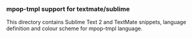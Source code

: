 ### mpop-tmpl support for textmate/sublime 

This directory contains Sublime Text 2 and TextMate snippets, language definition and colour scheme for mpop-tmpl language.
